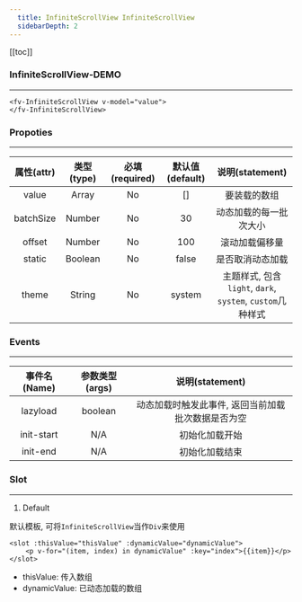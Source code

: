 ```yaml
---
  title: InfiniteScrollView InfiniteScrollView
  sidebarDepth: 2
---
```

  
[[toc]]

### InfiniteScrollView-DEMO
---

<script>
export default {
    data () {
        return {
            value: [

            ]
        }
    },
    mounted () {
        for (let i = 0; i < new Date().getFullYear(); i++)
            this.value.push(i + 1);
    }
}
</script>




<ClientOnly>
<fv-InfiniteScrollView v-model="value">
</fv-InfiniteScrollView>
</ClientOnly>

```vue
<fv-InfiniteScrollView v-model="value">
</fv-InfiniteScrollView>
```


### Propoties
---
| 属性(attr) |             类型(type)             | 必填(required) | 默认值(default) |    说明(statement)     |
|:----------:|:----------------------------------:|:--------------:|:---------------:|:----------------------:|
|   value    |              Array               |       No       |       []        |      要装载的数组      |
| batchSize  |              Number              |       No       |       30        | 动态加载的每一批次大小 |
|   offset   |              Number              |       No       |       100       |     滚动加载偏移量     |
|   static   |             Boolean              |       No       |      false      |    是否取消动态加载    |
|     theme     | String |       No       |     system      |       主题样式, 包含`light`, `dark`, `system`, `custom`几种样式              |


### Events
---
| 事件名(Name) | 参数类型(args) |                  说明(statement)                   |
|:------------:|:--------------:|:--------------------------------------------------:|
|   lazyload   |    boolean     | 动态加载时触发此事件, 返回当前加载批次数据是否为空 |
|  init-start  |      N/A       |                   初始化加载开始                   |
|   init-end   |      N/A       |                   初始化加载结束                   |

### Slot

---

1. Default

默认模板, 可将`InfiniteScrollView`当作`Div`来使用

```vue
<slot :thisValue="thisValue" :dynamicValue="dynamicValue">
    <p v-for="(item, index) in dynamicValue" :key="index">{{item}}</p>
</slot>
```

- thisValue: 传入数组
- dynamicValue: 已动态加载的数组

<template v-slot:default="x">
    <p v-for="(item, index) in x.dynamicValue" :key="index">{{item}}</p>
</template>